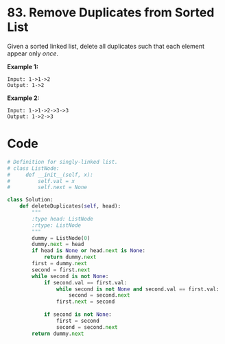 # 83. Remove Duplicates from Sorted List

Given a sorted linked list, delete all duplicates such that each element appear only *once*.

**Example 1:**

```
Input: 1->1->2
Output: 1->2
```

**Example 2:**

```
Input: 1->1->2->3->3
Output: 1->2->3
```



# Code

```python
# Definition for singly-linked list.
# class ListNode:
#     def __init__(self, x):
#         self.val = x
#         self.next = None

class Solution:
    def deleteDuplicates(self, head):
        """
        :type head: ListNode
        :rtype: ListNode
        """
        dummy = ListNode(0)
        dummy.next = head
        if head is None or head.next is None:
            return dummy.next
        first = dummy.next
        second = first.next
        while second is not None:
            if second.val == first.val:
                while second is not None and second.val == first.val:
                    second = second.next
                first.next = second
            
            if second is not None:
                first = second
                second = second.next
        return dummy.next
```

